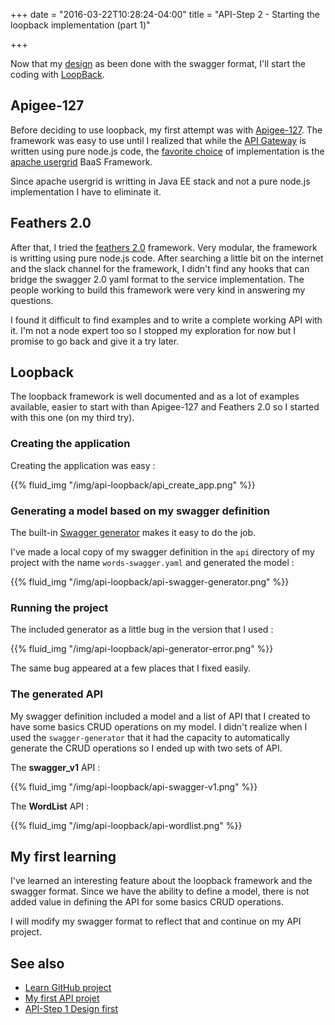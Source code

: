 +++
date = "2016-03-22T10:28:24-04:00"
title = "API-Step 2 - Starting the loopback implementation (part 1)"

+++

Now that my [design](/post/first-api-design_first/) as been done with the swagger format, I'll start the coding with [LoopBack](http://loopback.io/).

## Apigee-127

Before deciding to use loopback, my first attempt was with [Apigee-127](https://github.com/apigee-127/a127-documentation/wiki/What-is-Apigee-127).  The framework
was easy to use until I realized that while the [API Gateway](http://microservices.io/patterns/apigateway.html) is written using
pure node.js code, the [favorite choice](https://github.com/apigee-127/a127-documentation/wiki/Quick-Start:-Download-and-Start-Usergrid) of implementation is 
the [apache usergrid](http://usergrid.apache.org/) BaaS Framework.  

Since apache usergrid is writting in Java EE stack and not a pure node.js implementation I have to eliminate it.

## Feathers 2.0

After that, I tried the [feathers 2.0](https://www.gitbook.com/book/feathersjs/feathers-docs/details) framework.  Very
modular, the framework is writting using pure node.js code. After searching a little bit on the internet and 
the slack channel for the framework, I didn't find any hooks that can bridge the swagger 2.0 yaml format 
to the service implementation.   The people working to build this framework were very kind in answering my questions.

I found it difficult to find examples and to write a complete working API with it.  I'm not a node expert too so I stopped my
exploration for now but I promise to go back and give it a try later.

## Loopback

The loopback framework is well documented and as a lot of examples available, easier to start with than Apigee-127 and 
Feathers 2.0 so I started with this one (on my third try).

### Creating the application

Creating the application was easy :

{{% fluid_img "/img/api-loopback/api_create_app.png" %}}

### Generating a model based on my swagger definition

The built-in [Swagger generator](https://docs.strongloop.com/display/public/LB/Swagger+generator) makes it easy to do the job.

I've made a local copy of my swagger definition in the `api` directory of my project with the name `words-swagger.yaml` and generated the model : 

{{% fluid_img "/img/api-loopback/api-swagger-generator.png" %}}

### Running the project

The included generator as a little bug in the version that I used :  

{{% fluid_img "/img/api-loopback/api-generator-error.png" %}}

The same bug appeared at a few places that I fixed easily.

### The generated API

 My swagger definition included a model and a list of API that I created to have some basics CRUD operations on my model. I
 didn't realize when I used the `swagger-generator` that it had the capacity to automatically generate the CRUD operations so I 
 ended up with two sets of API.
 
 The **swagger_v1** API :
 
{{% fluid_img "/img/api-loopback/api-swagger-v1.png" %}}
 
 The **WordList** API :
 
{{% fluid_img "/img/api-loopback/api-wordlist.png" %}}
 
## My first learning

I've learned an interesting feature about the loopback framework and the swagger format.  Since we have the ability to 
define a model, there is not added value in defining the API for some basics CRUD operations.

I will modify my swagger format to reflect that and continue on my API project.
 
## See also

- [Learn GitHub project](https://github.com/pamyot/learn)
- [My first API projet](/post/first-api-project/)  
- [API-Step 1 Design first](/post/first-api-design_first/)  
 


